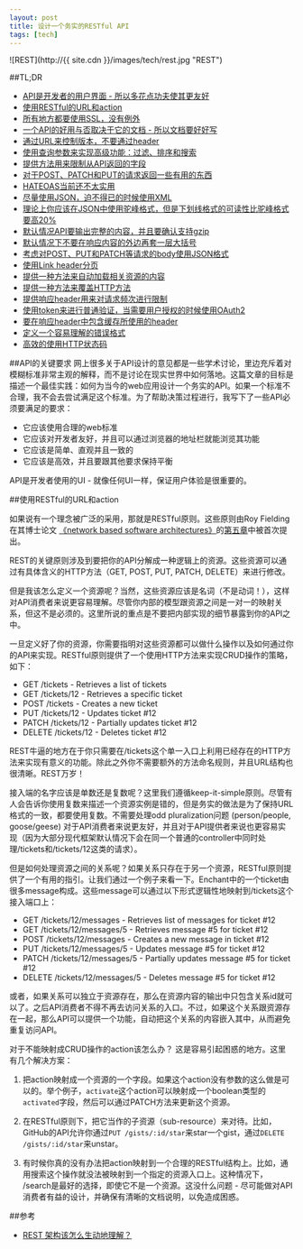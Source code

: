 ```yaml
---
layout: post
title: 设计一个务实的RESTful API
tags: [tech]
---
```


![REST](http://{{ site.cdn }}/images/tech/rest.jpg "REST")

##TL;DR

* [API是开发者的用户界面 - 所以多花点功夫使其更友好](#requirements)
* [使用RESTful的URL和action](#restful)
* [所有地方都要使用SSL，没有例外](#ssl)
* [一个API的好用与否取决于它的文档 - 所以文档要好好写](#)
* [通过URL来控制版本，不要通过header](#)
* [使用查询参数来实现高级功能：过滤、排序和搜索](#)
* [提供方法用来限制从API返回的字段](#)
* [对于POST、PATCH和PUT的请求返回一些有用的东西](#)
* [HATEOAS当前还不太实用](#)
* [尽量使用JSON，迫不得已的时候使用XML](#)
* [理论上你应该在JSON中使用驼峰格式，但是下划线格式的可读性比驼峰格式要高20%](#)
* [默认情况API要输出完整的内容，并且要确认支持gzip](#)
* [默认情况下不要在响应内容的外边再套一层大括号](#)
* [考虑对POST、PUT和PATCH等请求的body使用JSON格式](#)
* [使用Link header分页](#)
* [提供一种方法来自动加载相关资源的内容](#)
* [提供一种方法来覆盖HTTP方法](#)
* [提供响应header用来对请求频次进行限制](#)
* [使用token来进行普通验证，当需要用户授权的时候使用OAuth2](#)
* [要在响应header中包含缓存所使用的header](#)
* [定义一个容易理解的错误格式](#)
* [高效的使用HTTP状态码](#)

<span id="requirements"></span>
##API的关键要求
网上很多关于API设计的意见都是一些学术讨论，里边充斥着对模糊标准非常主观的解释，而不是讨论在现实世界中如何落地。这篇文章的目标是描述一个最佳实践：如何为当今的web应用设计一个务实的API。如果一个标准不合理，我不会去尝试满足这个标准。为了帮助决策过程进行，我写下了一些API必须要满足的要求：

* 它应该使用合理的web标准
* 它应该对开发者友好，并且可以通过浏览器的地址栏就能浏览其功能
* 它应该是简单、直观并且一致的
* 它应该是高效，并且要跟其他要求保持平衡

API是开发者使用的UI - 就像任何UI一样，保证用户体验是很重要的。

<span id="restful"></span>
##使用RESTful的URL和action

如果说有一个理念被广泛的采用，那就是RESTful原则。这些原则由Roy Fielding在其博士论文
[《network based software architectures》](http://www.ics.uci.edu/~fielding/pubs/dissertation/top.htm)的[第五章](http://www.ics.uci.edu/~fielding/pubs/dissertation/rest_arch_style.htm)中被首次提出。

REST的关键原则涉及到要把你的API分解成一种逻辑上的资源。这些资源可以通过有具体含义的HTTP方法（GET, POST, PUT, PATCH, DELETE）来进行修改。

但是我该怎么定义一个资源呢？当然，这些资源应该是名词（不是动词！），这样对API消费者来说更容易理解。尽管你内部的模型跟资源之间是一对一的映射关系，但这不是必须的。这里所说的重点是不要把内部实现的细节暴露到你的API之中。

一旦定义好了你的资源，你需要指明对这些资源都可以做什么操作以及如何通过你的API来实现。RESTful原则提供了一个使用HTTP方法来实现CRUD操作的策略，如下：

* GET /tickets - Retrieves a list of tickets
* GET /tickets/12 - Retrieves a specific ticket
* POST /tickets - Creates a new ticket
* PUT /tickets/12 - Updates ticket #12
* PATCH /tickets/12 - Partially updates ticket #12
* DELETE /tickets/12 - Deletes ticket #12

REST牛逼的地方在于你只需要在/tickets这个单一入口上利用已经存在的HTTP方法来实现有意义的功能。除此之外你不需要额外的方法命名规则，并且URL结构也很清晰。REST万岁！

接入端的名字应该是单数还是复数呢？这里我们遵循keep-it-simple原则。尽管有人会告诉你使用复数来描述一个资源实例是错的，但是务实的做法是为了保持URL格式的一致，都要使用复数。不需要处理odd pluralization问题 (person/people, goose/geese) 对于API消费者来说更友好，并且对于API提供者来说也更容易实现（因为大部分现代框架默认情况下会在同一个普通的controller中同时处理/tickets和/tickets/12这类的请求）。

但是如何处理资源之间的关系呢？如果关系只存在于另一个资源，RESTful原则提供了一个有用的指引。让我们通过一个例子来看一下。Enchant中的一个ticket由很多message构成。这些message可以通过以下形式逻辑性地映射到/tickets这个接入端口上：

* GET /tickets/12/messages - Retrieves list of messages for ticket #12
* GET /tickets/12/messages/5 - Retrieves message #5 for ticket #12
* POST /tickets/12/messages - Creates a new message in ticket #12
* PUT /tickets/12/messages/5 - Updates message #5 for ticket #12
* PATCH /tickets/12/messages/5 - Partially updates message #5 for ticket #12
* DELETE /tickets/12/messages/5 - Deletes message #5 for ticket #12

或者，如果关系可以独立于资源存在，那么在资源内容的输出中只包含关系id就可以了。之后API消费者不得不再去访问关系的入口。不过，如果这个关系跟资源存在一起，那么API可以提供一个功能，自动把这个关系的内容嵌入其中，从而避免重复访问API。

对于不能映射成CRUD操作的action该怎么办？
这是容易引起困惑的地方。这里有几个解决方案：

1. 把action映射成一个资源的一个字段。如果这个action没有参数的这么做是可以的。举个例子，`activate`这个action可以映射成一个boolean类型的`activated`字段，然后可以通过PATCH方法来更新这个资源。

2. 在RESTful原则下，把它当作的子资源（sub-resource）来对待。比如，GitHub的API允许你通过`PUT /gists/:id/star`来star一个gist，通过`DELETE /gists/:id/star`来unstar。

3. 有时候你真的没有办法把action映射到一个合理的RESTful结构上。比如，通用搜索这个操作就没法被映射到一个指定的资源入口上。这种情况下， /search是最好的选择，即使它不是一个资源。这没什么问题 - 尽可能做对API消费者有益的设计，并确保有清晰的文档说明，以免造成困惑。

<span id="ssl"></span>

<span id="introduction"></span>

##参考
* [REST 架构该怎么生动地理解？](https://www.zhihu.com/question/27785028)
